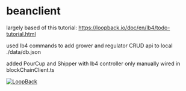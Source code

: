 # beanclient 

largely based of this tutorial:
https://loopback.io/doc/en/lb4/todo-tutorial.html

used lb4 commands to add grower and regulator CRUD api to local ./data/db.json

added PourCup and Shipper with
lb4 controller only
manually wired in blockChainClient.ts


[![LoopBack](https://github.com/strongloop/loopback-next/raw/master/docs/site/imgs/branding/Powered-by-LoopBack-Badge-(blue)-@2x.png)](http://loopback.io/)
